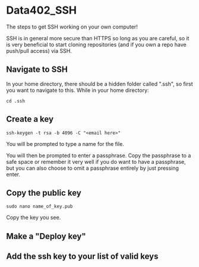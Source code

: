 # Data402_SSH

The steps to get SSH working on your own computer!

SSH is in general more secure than HTTPS so long as you are careful, so it is very beneficial to start cloning repositories (and if you own a repo have push/pull access) via SSH.

## Navigate to SSH
In your home directory, there should be a hidden folder called ".ssh", so first you want to navigate to this. While in your home directory:

```
cd .ssh
```

## Create a key
```
ssh-keygen -t rsa -b 4096 -C "<email here>"
```

You will be prompted to type a name for the file.

You will then be prompted to enter a passphrase. Copy the passphrase to a safe space or remember it very well if you do want to have a passphrase, but you can also choose to omit a passphrase entirely by just pressing enter.

## Copy the public key
```
sudo nano name_of_key.pub
```
Copy the key you see.

## Make a "Deploy key"

## Add the ssh key to your list of valid keys

